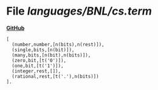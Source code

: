 # File _languages/BNL/cs.term_
**[GitHub](https://github.com/softlang/yas/blob/master/languages/BNL/cs.term)**
```
[
  (number,number,[n(bits),n(rest)]),
  (single,bits,[n(bit)]),
  (many,bits,[n(bit),n(bits)]),
  (zero,bit,[t('0')]),
  (one,bit,[t('1')]),
  (integer,rest,[]),
  (rational,rest,[t('.'),n(bits)])
].
```
